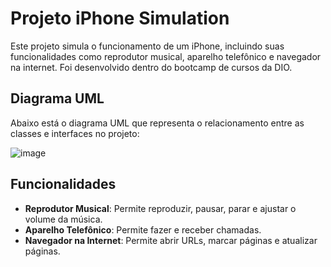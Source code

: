 # Projeto iPhone Simulation

Este projeto simula o funcionamento de um iPhone, incluindo suas funcionalidades como reprodutor musical, aparelho telefônico e navegador na internet. Foi desenvolvido dentro do bootcamp de cursos da DIO.

## Diagrama UML

Abaixo está o diagrama UML que representa o relacionamento entre as classes e interfaces no projeto:

![image](https://github.com/user-attachments/assets/c8cc1202-c7f3-4c5b-a737-701da838929d)

## Funcionalidades

- **Reprodutor Musical**: Permite reproduzir, pausar, parar e ajustar o volume da música.
- **Aparelho Telefônico**: Permite fazer e receber chamadas.
- **Navegador na Internet**: Permite abrir URLs, marcar páginas e atualizar páginas.
